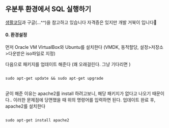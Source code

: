 ## 우분투 환경에서 SQL 실행하기
[생활코딩](https://opentutorials.org/course/195/1465)과 구글(...^^)을 참고하고 있습니다
자격증은 있지만 개발 거북이 입니다🐢

#### 0. 환경설정

먼저 Oracle VM VIrtualBox와 Ubuntu를 설치한다 (VMDK, 동적할당, 설정>저장소>다운받은 iso파일로 지정)

다음으로 패키지를 업데이트 해준다 (꽤 오래걸린다. 그냥 기다리면 )
<pre>
<code>
sudo apt-get update && sudo apt-get upgrade
</code>
</pre>

굳이 해준 이유는 apache2를 install 하려고보니, 해당 패키지가 없다고 나오기 때문이다.. 이러한 문제점에 당면했을 때 위의 명령어를 입력하면 된다. 업데이트 완료 후, apache2를 설치한다 
<pre>
<code>
sudo apt-get install apache2
</code>
</pre>







